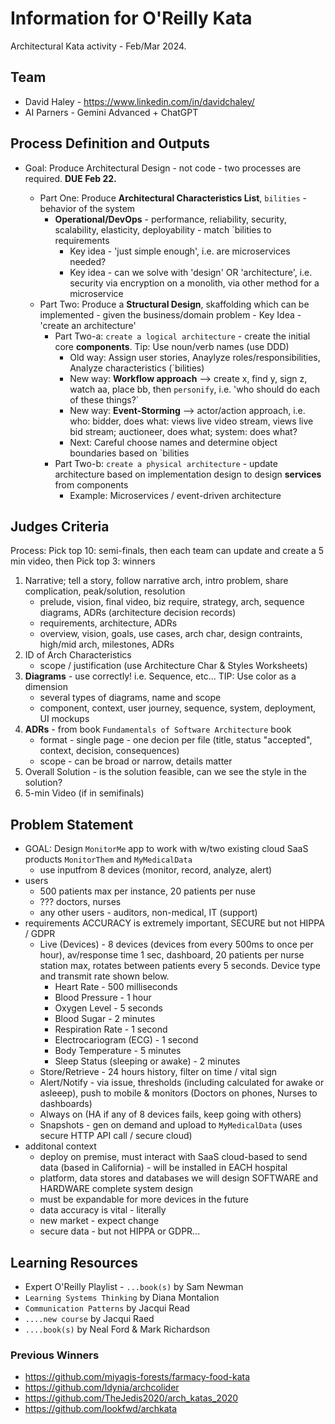 # Information for O'Reilly Kata

Architectural Kata activity - Feb/Mar 2024.

## Team

- David Haley - https://www.linkedin.com/in/davidchaley/
- AI Parners - Gemini Advanced + ChatGPT

## Process Definition and Outputs
- Goal: Produce Architectural Design - not code - two processes are required. **DUE Feb 22.**
 
  - Part One: Produce **Architectural Characteristics List**, `bilities` - behavior of the system
    - **Operational/DevOps** - performance, reliability, security, scalability, elasticity, deployability - match `bilities to requirements
      - Key idea - 'just simple enough', i.e. are microservices needed?
      - Key idea - can we solve with 'design' OR 'architecture', i.e. security via encryption on a monolith, via other method for a microservice
   - Part Two: Produce a **Structural Design**, skaffolding which can be implemented - given the business/domain problem - Key Idea - 'create an architecture'
       - Part Two-a: `create a logical architecture` - create the initial core **components**. Tip: Use noun/verb names (use DDD)
         - Old way: Assign user stories, Anaylyze roles/responsibilities, Analyze characteristics (`bilities)
         - New way: **Workflow approach** --> create x, find y, sign z, watch aa, place bb, then `personify`, i.e. 'who should do each of these things?`
         - New way: **Event-Storming** --> actor/action approach, i.e. who: bidder, does what: views live video stream, views live bid stream; auctioneer, does what; system: does what?
         - Next: Careful choose names and determine object boundaries based on `bilities
       - Part Two-b: `create a physical architecture` - update architecture based on implementation design to design **services** from components
         - Example: Microservices / event-driven architecture
         
## Judges Criteria
Process: Pick top 10: semi-finals, then each team can update and create a 5 min video, then Pick top 3: winners  
  
 1. Narrative; tell a story, follow narrative arch, intro problem, share complication, peak/solution, resolution
     - prelude, vision, final video, biz require, strategy, arch, sequence diagrams, ADRs (architecture decision records)
     - requirements, architecture, ADRs
     - overview, vision, goals, use cases, arch char, design contraints, high/mid arch, milestones, ADRs
  2. ID of Arch Characteristics
     - scope / justification (use Architecture Char & Styles Worksheets)
  3. **Diagrams** - use correctly! i.e. Sequence, etc... TIP: Use color as a dimension
     - several types of diagrams, name and scope
     - component, context, user journey, sequence, system, deployment, UI mockups 
  4. **ADRs** - from book `Fundamentals of Software Architecture` book
       - format - single page - one decion per file (title, status "accepted", context, decision, consequences)
       - scope - can be broad or narrow, details matter  
  5. Overall Solution - is the solution feasible, can we see the style in the solution?
  6. 5-min Video (if in semifinals)

## Problem Statement
- GOAL: Design `MonitorMe` app to work with w/two existing cloud SaaS products `MonitorThem` and `MyMedicalData` 
  - use inputfrom 8 devices (monitor, record, analyze, alert)
- users
  - 500 patients max per instance, 20 patients per nuse
  - ??? doctors, nurses
  - any other users - auditors, non-medical, IT (support)
- requirements ACCURACY is extremely important, SECURE but not HIPPA / GDPR
  - Live (Devices) - 8 devices (devices from every 500ms to once per hour), av/response time 1 sec, dashboard, 20 patients per nurse station max, rotates between patients every 5 seconds. Device type and transmit rate shown below.
    - Heart Rate - 500 milliseconds
    - Blood Pressure - 1 hour
    - Oxygen Level - 5 seconds
    - Blood Sugar - 2 minutes
    - Respiration Rate - 1 second
    - Electrocariogram (ECG) - 1 second
    - Body Temperature - 5 minutes
    - Sleep Status (sleeping or awake) - 2 minutes
  - Store/Retrieve - 24 hours history, filter on time / vital sign
  - Alert/Notify - via issue, thresholds (including calculated for awake or asleeep), push to mobile & monitors (Doctors on phones, Nurses to dashboards)
  - Always on (HA if any of 8 devices fails, keep going with others)
  - Snapshots - gen on demand and upload to `MyMedicalData` (uses secure HTTP API call / secure cloud)
- additonal context
  - deploy on premise, must interact with SaaS cloud-based to send data (based in California) - will be installed in EACH hospital
  - platform, data stores and databases we will design SOFTWARE and HARDWARE complete system design
  - must be expandable for more devices in the future
  - data accuracy is vital - literally
  - new market - expect change
  - secure data - but not HIPPA or GDPR...


## Learning Resources
- Expert O'Reilly Playlist - `...book(s)` by Sam Newman
- `Learning Systems Thinking` by Diana Montalion
- `Communication Patterns` by Jacqui Read
- `....new course` by Jacqui Raed
- `....book(s)` by Neal Ford & Mark Richardson

### Previous Winners
- https://github.com/miyagis-forests/farmacy-food-kata
- https://github.com/ldynia/archcolider
- https://github.com/TheJedis2020/arch_katas_2020
- https://github.com/lookfwd/archkata
